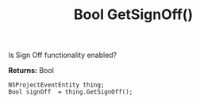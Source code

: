 ﻿---
uid: crmscript_ref_NSProjectEventEntity_GetSignOff
title: Bool GetSignOff()
intellisense: NSProjectEventEntity.GetSignOff
keywords: NSProjectEventEntity, GetSignOff
so.topic: reference
---

Is Sign Off functionality enabled?

**Returns:** Bool


```crmscript
NSProjectEventEntity thing;
Bool signOff  = thing.GetSignOff();
```


